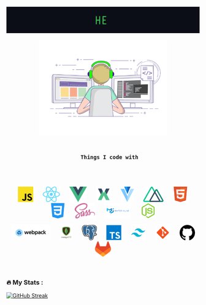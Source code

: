 <p align="center">
    <img src="https://github.com/nikita-496/nikita-496/blob/master/assets/greetings.gif" width="600">
</p>

<p align="center">
    <img src="https://github.com/nikita-496/nikita-496/blob/master/assets/coding.gif" height="250">
</p>

<h3 align="center">
  <code>
    Things I code with
  </code>
</h3>

<br>

<p align="center">
  <img src="https://github.com/nikita-496/nikita-496/blob/master/assets/javascript.png" height=40 hspace=10>
  <img src="https://github.com/nikita-496/nikita-496/blob/master/assets/react.png" height=40 hspace=10>
  <img src="https://github.com/nikita-496/nikita-496/blob/master/assets/vue.png" height=40 hspace=10>
  <img src="https://github.com/nikita-496/nikita-496/blob/master/assets/vuex.png" height=40 hspace=10>
  <img src="https://github.com/nikita-496/nikita-496/blob/master/assets/vuetify.png" height=40 hspace=10>
  <img src="https://github.com/nikita-496/nikita-496/blob/master/assets/nuxt.png" height=40 hspace=10>
  <img src="https://github.com/nikita-496/nikita-496/blob/master/assets/html.png" height=40 hspace=10>
  <img src="https://github.com/nikita-496/nikita-496/blob/master/assets/css.png" height=40 hspace=10>
  <img src="https://github.com/nikita-496/nikita-496/blob/master/assets/sass.png" height=40 hspace=10>
  <img src="https://github.com/nikita-496/nikita-496/blob/master/assets/material-ui.png" height=40 hspace=10>
  <img src="https://github.com/nikita-496/nikita-496/blob/master/assets/nodejs.png" height=40 hspace=10>
</p>

<p align="center">
  <img src="https://github.com/nikita-496/nikita-496/blob/master/assets/webpack.png" height=40 hspace=10>
  <img src="https://github.com/nikita-496/nikita-496/blob/master/assets/mongodb.png" height=40 hspace=10>
  <img src="https://github.com/nikita-496/nikita-496/blob/master/assets/postgress.png" height=40 hspace=10>
  <img src="https://github.com/nikita-496/nikita-496/blob/master/assets/typescript.png" height=40 hspace=10>
  <img src="https://github.com/nikita-496/nikita-496/blob/master/assets/tailwind.png" height=40 hspace=10>
  <img src="https://github.com/nikita-496/nikita-496/blob/master/assets/git.png" height=40 hspace=10>
  <img src="https://github.com/nikita-496/nikita-496/blob/master/assets/github2.png" height=40 hspace=10>
  <img src="https://github.com/nikita-496/nikita-496/blob/master/assets/gitlub.svg" height=40 hspace=10>
</p>

<br>

### :fire: My Stats :
[![GitHub Streak](https://streak-stats.demolab.com?user=nikita-496&theme=react&hide_border=true)](https://git.io/streak-stats)
